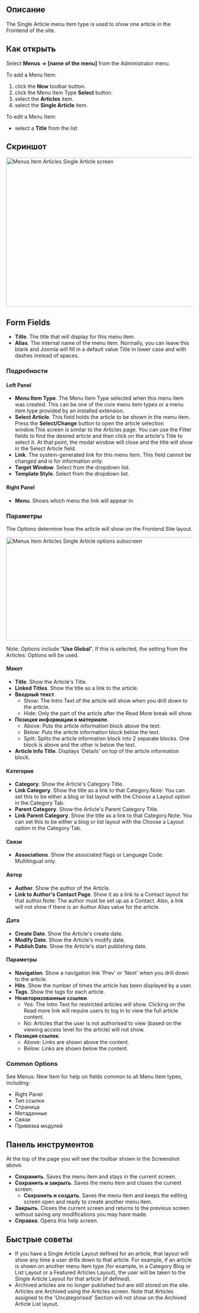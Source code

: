 <!-- Filename: Help4.x:Menu_Item:_Single_Article / Display title: Меню: Материал -->

## Описание

The Single Article menu item type is used to show one article in the
Frontend of the site.

## Как открыть

Select **Menus → \[name of the menu\]** from the Administrator menu.

To add a Menu Item:

1.  click the **New** toolbar button.
2.  click the Menu Item Type **Select** button.
3.  select the **Articles** item.
4.  select the **Single Article** item.

To edit a Menu Item:

- select a **Title** from the list

## Скриншот

<img
src="https://docs.joomla.org/images/thumb/6/6b/Help-4x-Menus-Item-Articles-Single-Article-screen-ru.png/800px-Help-4x-Menus-Item-Articles-Single-Article-screen-ru.png"
decoding="async"
srcset="https://docs.joomla.org/images/thumb/6/6b/Help-4x-Menus-Item-Articles-Single-Article-screen-ru.png/1200px-Help-4x-Menus-Item-Articles-Single-Article-screen-ru.png 1.5x, https://docs.joomla.org/images/thumb/6/6b/Help-4x-Menus-Item-Articles-Single-Article-screen-ru.png/1600px-Help-4x-Menus-Item-Articles-Single-Article-screen-ru.png 2x"
data-file-width="2880" data-file-height="1452" width="800" height="403"
alt="Menus Item Articles Single Article screen" />

## Form Fields

- **Title**. The title that will display for this menu item.
- **Alias**. The internal name of the menu item. Normally, you can leave
  this blank and Joomla will fill in a default value Title in lower case
  and with dashes instead of spaces.

### Подробности

#### Left Panel

- **Menu Item Type**. The Menu Item Type selected when this menu item
  was created. This can be one of the core menu item types or a menu
  item type provided by an installed extension.
- **Select Article**. This field holds the article to be shown in the
  menu item. Press the **Select/Change** button to open the article
  selection window.This screen is similar to the
  Articles
  page. You can use the Filter fields to find the desired article and
  then click on the article's Title to select it. At that point, the
  modal window will close and the title will show in the Select Article
  field.
- **Link**. The system-generated link for this menu item. This field
  cannot be changed and is for information only.
- **Target Window**. Select from the dropdown list.
- **Template Style**. Select from the dropdown list.

#### Right Panel

- **Menu**. Shows which menu the link will appear in.

### Параметры

The Options determine how the article will show on the Frontend Site
layout.

<img
src="https://docs.joomla.org/images/thumb/e/ea/Help-4x-Menus-Item-Articles-Single-Article-options-subscreen-ru.png/600px-Help-4x-Menus-Item-Articles-Single-Article-options-subscreen-ru.png"
decoding="async"
srcset="https://docs.joomla.org/images/thumb/e/ea/Help-4x-Menus-Item-Articles-Single-Article-options-subscreen-ru.png/900px-Help-4x-Menus-Item-Articles-Single-Article-options-subscreen-ru.png 1.5x, https://docs.joomla.org/images/thumb/e/ea/Help-4x-Menus-Item-Articles-Single-Article-options-subscreen-ru.png/1200px-Help-4x-Menus-Item-Articles-Single-Article-options-subscreen-ru.png 2x"
data-file-width="2880" data-file-height="1340" width="600" height="279"
alt="Menus Item Articles Single Article options subscreen" />

Note: Options include "**Use Global**". If this is selected, the setting
from the Articles: Options
will be used.

#### Макет

- **Title**. Show the Article's Title.
- **Linked Titles**. Show the title as a link to the article.
- **Вводный текст**.
  - Show: The Intro Text of the article will show when you drill down to
    the article.
  - Hide: Only the part of the article after the Read More break will
    show.
- **Позиция информации о материале**.
  - Above: Puts the article information block above the text.
  - Below: Puts the article information block below the text.
  - Split: Splits the article information block into 2 separate blocks.
    One block is above and the other is below the text.
- **Article Info Title**. Displays 'Details' on top of the article
  information block.

#### Категория

- **Category**. Show the Article's Category Title.
- **Link Category**. Show the title as a link to that Category.Note: You
  can set this to be either a blog or list layout with the Choose a Layout
  option in the Category Tab.
- **Parent Category**. Show the Article's Parent Category Title.
- **Link Parent Category**. Show the title as a link to that
  Category.Note: You can set this to be either a blog or list layout
  with the Choose a Layout
  option in the Category Tab.

#### Связи

- **Associations**. Show the associated flags or Language Code.
  Multilingual only.

#### Автор

- **Author**. Show the author of the Article.
- **Link to Author's Contact Page**. Show it as a link to a Contact
  layout for that author.Note: The author must be set up as a
  Contact.
  Also, a link will not show if there is an Author Alias
  value for the article.

#### Дата

- **Create Date**. Show the Article's create date.
- **Modify Date**. Show the Article's modify date.
- **Publish Date**. Show the Article's start publishing date.

#### Параметры

- **Navigation**. Show a navigation link 'Prev' or 'Next' when you drill
  down to the article.
- **Hits**. Show the number of times the article has been displayed by a
  user.
- **Tags**. Show the tags for each article.
- **Неавторизованные ссылки**.
  - Yes: The Intro Text for restricted articles will show. Clicking on
    the Read more link will require users to log in to view the full
    article content.
  - No: Articles that the user is not authorised to view (based on the
    viewing access level for the article) will not show.
- **Позиция ссылок**.
  - Above: Links are shown above the content.
  - Below: Links are shown below the content.

### Common Options

See Menus: New Item
for help on fields common to all Menu Item types, including:

- Right Panel
- Тип
  ссылки
- Страница
- Метаданные
- Связи
- Привязка
  модулей

## Панель инструментов

At the top of the page you will see the toolbar shown in the
Screenshot above.

- **Сохранить**. Saves the menu item and stays in the current screen.
- **Сохранить и закрыть**. Saves the menu item and closes the current
  screen.
  - **Сохранить и создать**. Saves the menu item and keeps the editing
    screen open and ready to create another menu item.
- **Закрыть**. Closes the current screen and returns to the previous
  screen without saving any modifications you may have made.
- **Справка**. Opens this help screen.

## Быстрые советы

- If you have a Single Article Layout defined for an article, that
  layout will show any time a user drills down to that article. For
  example, if an article is shown on another menu item type (for
  example, in a Category Blog or List Layout or a Featured Articles
  Layout), the user will be taken to the Single Article Layout for that
  article (if defined).
- Archived articles are no longer published but are still stored on the
  site. Articles are Archived using the Articles screen. Note that
  Articles assigned to the 'Uncategorised' Section will not show on the
  Archived Article List layout.

